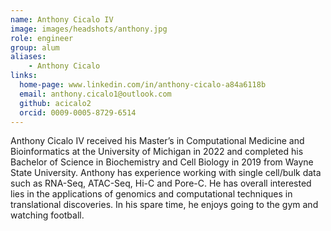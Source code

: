 ```yaml
---
name: Anthony Cicalo IV
image: images/headshots/anthony.jpg
role: engineer
group: alum
aliases:
    - Anthony Cicalo
links:
  home-page: www.linkedin.com/in/anthony-cicalo-a84a6118b
  email: anthony.cicalo1@outlook.com
  github: acicalo2
  orcid: 0009-0005-8729-6514
---
```


Anthony Cicalo IV received his Master’s in Computational Medicine and Bioinformatics at the University of Michigan in 2022 and completed his Bachelor of Science in Biochemistry and Cell Biology in 2019 from Wayne State University. Anthony has experience working with single cell/bulk data such as RNA-Seq, ATAC-Seq, Hi-C and Pore-C. He has overall interested lies in the applications of genomics and computational techniques in translational discoveries. In his spare time, he enjoys going to the gym and watching football.